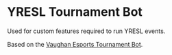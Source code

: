 # YRESL Tournament Bot

Used for custom features required to run YRESL events.

Based on the [Vaughan Esports Tournament Bot](https://github.com/Vaughan-Esports/VE-Tourney-Bot).